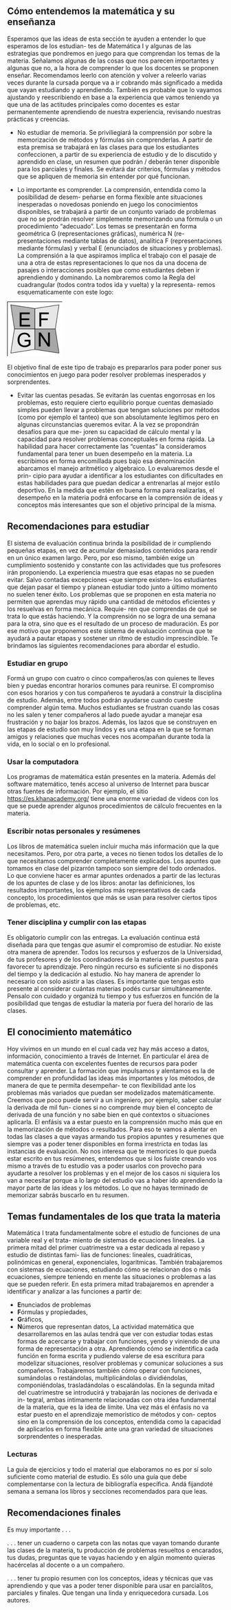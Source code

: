 ## Cómo entendemos la matemática y su enseñanza

Esperamos que las ideas de esta sección te ayuden a entender lo que esperamos de los estudian-
tes de Matemática I y algunas de las estrategias que pondremos en juego para que comprendan los
temas de la materia. Señalamos algunas de las cosas que nos parecen importantes y algunas que
no, a la hora de comprender lo que los docentes se proponen enseñar. Recomendamos leerlo con
atención y volver a releerlo varias veces durante la cursada porque va a ir cobrando más significado
a medida que vayan estudiando y aprendiendo. También es probable que lo vayamos ajustando y
reescribiendo en base a la experiencia que vamos teniendo ya que una de las actitudes principales
como docentes es estar permanentemente aprendiendo de nuestra experiencia, revisando nuestras
prácticas y creencias.

* No estudiar de memoria. Se priviliegiará la comprensión por sobre la memorización de
métodos y fórmulas sin comprenderlas. A partir de esta premisa se trabajará en las clases
para que los estudiantes confeccionen, a partir de su experiencia de estudio y de lo discutido
y aprendido en clase, un resumen que podrán / deberán tener disponible para los parciales y
finales. Se evitará dar criterios, fórmulas y métodos que se apliquen de memoria sin entender
por qué funcionan.

* Lo importante es comprender. La comprensión, entendida como la posibilidad de desem-
peñarse en forma flexible ante situaciones inesperadas o novedosas poniendo en juego los
conocimientos disponibles, se trabajará a partir de un conjunto variado de problemas que no
se prodrán resolver simplemente memorizando una fórmula o un procedimiento “adecuado”.
Los temas se presentarán en forma geométrica G (representaciones gráficas), numérica N (re-
presentaciones mediante tablas de datos), analítica F (representaciones mediante fórmulas) y
verbal E (enunciados de situaciones y problemas). La comprensión a la que aspiramos implica
el trabajo con el pasaje de una a otra de estas representaciones lo que nos da una docena de
pasajes o interacciones posibles que como estudiantes deben ir aprendiendo y dominando. La
nombraremos como la Regla del cuadrangular (todos contra todos ida y vuelta) y la representa-
remos esquematicamente con este logo:

![regla logo estudio](assets/images/reglaEstudio.png)

El objetivo final de este tipo de trabajo es prepararlos para poder poner sus conocimientos en
juego para poder resolver problemas inesperados y sorprendentes.

* Evitar las cuentas pesadas. Se evitarán las cuentas engorrosas en los problemas, esto
requiere cierto equilibrio porque cuentas demasiado simples pueden llevar a problemas que
tengan soluciones por métodos (como por ejemplo el tanteo) que son absolutamente legítimos
pero en algunas circunstancias queremos evitar. A la vez se propondrán desafíos para que me-
joren su capacidad de cálculo mental y la capacidad para resolver problemas conceptuales en
forma rápida. La habilidad para hacer correctamente las “cuentas” la consideramos fundamental
para tener un buen desempeño en la materia. La escribimos en forma encomillada pues bajo
esa denominación abarcamos el manejo aritmético y algebraico. Lo evaluaremos desde el prin-
cipio para ayudar a identificar a los estudiantes con dificultades en estas habilidades para que
puedan dedicar a entrenarlas al mejor estilo deportivo. En la medida que estén en buena forma
para realizarlas, el desempeño en la materia podrá enfocarse en la comprensión de ideas y
conceptos más interesantes que son el objetivo principal de la misma.


## Recomendaciones para estudiar

El sistema de evaluación continua brinda la posibilidad de ir cumpliendo pequeñas etapas, en vez
de acumular demasiados contenidos para rendir en un único examen largo. Pero, por eso mismo,
también exige un cumplimiento sostenido y constante con las actividades que tus profesores irán
proponiendo.
La experiencia muestra que esas etapas no se pueden evitar. Salvo contadas excepciones –que
siempre existen– los estudiantes que dejan pasar el tiempo y planean estudiar todo junto a último
momento no suelen tener éxito. Los problemas que se proponen en esta materia no permiten que
aprendas muy rápido una cantidad de métodos eficientes y los resuelvas en forma mecánica. Requie-
ren que comprendas de qué se trata lo que estás haciendo. Y la comprensión no se logra de una
semana para la otra, sino que es el resultado de un proceso de maduración. Es por ese motivo que
proponemos este sistema de evaluación continua que te ayudará a pautar etapas y sostener un ritmo
de estudio imprescindible.
Te brindamos las siguientes recomendaciones para abordar el estudio.

### Estudiar en grupo
Formá un grupo con cuatro o cinco compañeros/as con quienes te lleves bien y puedas encontrar
horarios comunes para reunirse. El compromiso con esos horarios y con tus compañeros te ayudará
a construir la disciplina de estudio. Además, entre todos podrán ayudarse cuando cueste comprender
algún tema. Muchos estudiantes se frustran cuando las cosas no les salen y tener compañeros al lado
puede ayudar a manejar esa frustración y no bajar los brazos. Además, los lazos que se construyen
en las etapas de estudio son muy lindos y es una etapa en la que se forman amigos y relaciones que
muchas veces nos acompañan durante toda la vida, en lo social o en lo profesional.

<!---
### Estudiar en la Universidad
Podés reunirte con tus compañeros en una casa, pero también podés usar la Universidad. La
Universidad es tuya. Está esperando que te apropies de los espacios disponibles y que vivas en
ella todo lo que puedas en esta etapa. Especialmente para estudiar está habilitado el Espacio de
Estudiar Matemática (EEM) que funcionará en Biblioteca de lunes a viernes de 9 a 20 y los sábados
de 9 a 12. El objetivo de ese espacio es que lo elijan para juntarse a estudiar con sus compañeros. Allí
van a tener libros, guías y computadoras disponibles, y además podrán contar con la asistencia de un
docente que va a estar en el espacio. Pueden consultar los horarios en que hay docentes presentes
en la parte inferior página de Bibiloteca en http://biblioteca.unm.edu.ar/. Les recomendamos que se
apropien de este espacio.

### Usar la Biblioteca
Tenemos una Biblioteca con una generosa variedad de libros, con mesas amplias en las que
pueden sentarse varios compañeros y compañeras juntos y atendida por profesionales muy capaces
y con gran voluntad de ayudar. Aprender a leer libros de matemática es toda una especialidad. Tus
profesores te irán acompañando de a poco, con lecturas al principio breves y pautadas. En la medida
en que visites la Biblioteca irás conociendo libros que te resultarán más claros que otros y podrás ir
eligiendo de cuál podés aprender mejor.
--->

### Usar la computadora
Los programas de matemática están presentes en la materia. Además del
software matemático, tenés acceso al universo de Internet para buscar otras fuentes de información.
Por ejemplo, el sitio https://es.khanacademy.org/ tiene una enorme variedad de videos con los que
se puede aprender algunos procedimientos de cálculo frecuentes en la materia.

### Escribir notas personales y resúmenes
Los libros de matemática suelen incluir mucha más información que la que necesitamos. Pero, por
otra parte, a veces no tienen todos los detalles de lo que necesitamos comprender completamente
explicados. Los apuntes que tomamos en clase del pizarrón tampoco son siempre del todo ordenados.
Lo que conviene hacer es armar apuntes ordenados a partir de las lecturas de los apuntes de clase y
de los libros: anotar las definiciones, los resultados importantes, los ejemplos más representativos de
cada concepto, los procedimientos que más se usan para resolver ciertos tipos de problemas, etc.

### Tener disciplina y cumplir con las etapas
Es obligatorio cumplir con las entregas. La evaluación continua está diseñada para que tengas que
asumir el compromiso de estudiar. No existe otra manera de aprender. Todos los recursos y esfuerzos
de la Universidad, de tus profesores y de los coordinadores de la materia están puestos para favorecer
tu aprendizaje. Pero ningún recurso es suficiente si no disponés del tiempo y la dedicación al estudio.
No hay manera de aprender lo necesario con solo asistir a las clases. Es importante que tengas
esto presente al considerar cuántas materias podés cursar simultáneamente. Pensalo con cuidado y
organizá tu tiempo y tus esfuerzos en función de la posibilidad que tengas de estudiar la materia por
fuera del horario de las clases.

## El conocimiento matemático
Hoy vivimos en un mundo en el cual cada vez hay más acceso a datos, información, conocimiento
a través de Internet. En particular el área de matemática cuenta con excelentes fuentes de recursos
para poder consultar y aprender. La formación que impulsamos y alentamos es la de comprender en
profundidad las ideas más importantes y los métodos, de manera de que te permita desempeñar-
te con flexibilidad ante los problemas más variados que puedan ser modelizados matemáticamente.
Creemos que poco puede servir a un ingeniero, por ejemplo, saber calcular la derivada de mil fun-
ciones si no comprende muy bien el concepto de derivada de una función y no sabe bien en qué
contextos o situaciones aplicarla.
El enfásis va a estar puesto en la comprensión mucho más que en la memorización de métodos o
resultados. Para eso te vamos a alentar en todas las clases a que vayas armando tus propios apuntes
y resumenes que siempre vas a poder tener disponibles en forma irrestricta en todas las instancias
de evaluación. No nos interesa que te memorices lo que pueda estar escrito en tus resúmenes,
entendemos que si los fuiste creando vos mismo a través de tu estudio vas a poder usarlos con
provecho para ayudarte a resolver los problemas y en el mejor de los casos ni siquiera los van a
necesitar porque a lo largo del estudio vas a haber ido aprendiendo la mayor parte de las ideas y los
métodos. Lo que no hayas terminado de memorizar sabrás buscarlo en tu resumen.

## Temas fundamentales de los que trata la materia
Matemática I trata fundamentalmente sobre el estudio de funciones de una variable real y el trata-
miento de sistemas de ecuaciones lineales.
La primera mitad del primer cuatrimestre va a estar dedicada al repaso y estudio de distintas fami-
lias de funciones: lineales, cuadráticas, polinómicas en general, exponenciales, logaritmicas. También
trabajaremos con sistemas de ecuaciones, estudiando cómo se relacionan dos o más ecuaciones,
siempre teniendo en mente las situaciones o problemas a las que se pueden referir.
En esta primera mitad trabajaremos en aprender a identificar y analizar a las funciones a partir de:
 * **E**nunciados de problemas
 * **F**órmulas y propiedades,
 * **G**ráficos,
 * **N**úmeros que representan datos,
La actividad matemática que desarrollaremos en las aulas tendrá que ver con estudiar todas estas
formas de acercarse y trabajar con funciones, yendo y viniendo de una forma de representación a otra.
Aprendiendo cómo se indentifica cada función en forma escrita y pudiendo valerse de esa escritura
para modelizar situaciones, resolver problemas y comunicar soluciones a sus compañeros.
Trabajaremos también cómo operar con funciones, sumándolas o restándolas, multiplicándolas o
dividiéndolas, componiéndolas, trasladándolas o escalándolas.
En la segunda mitad del cuatrimestre se introducirá y trabajarán las nociones de derivada e in-
tegral, ambas íntimamente relacionadas con otra idea fundamental de la materia, que es la idea de
límite. Una vez más el énfasis no va estar puesto en el aprendizaje memorístico de métodos y con-
ceptos sino en la comprensión de los conceptos, entendida como la capacidad de aplicarlos en forma
flexible ante una gran variedad de situaciones sorprendentes o inesperadas.

### Lecturas
La guía de ejercicios y todo el material que elaboramos no es por sí solo suficiente como material de estudio. Es sólo una guía que debe complementarse con la lectura de bibliografía específica. 
Andá fijandoté semana a semana los libros y secciones recomendados para que leas.

<!---
Alguna la mencionamos
a continuación, va a aparecer citada también para actividades a lo largo de la guía y otra la iremos
recomendando los profesores durante la cursada.
Los libros Funciones 1, Funciones 2 y Matrices de Altman, Comparatore y Kurzrok [1], [2] y [3],
son muy recomendables como primeras lecturas. Es fácil ubicarlos en biblioteca pues son rojos y hay
muchos ejemplares.
También son buenos libros para ir a leer temas de la materia los libros del bachillerato español de
Guzmán, Colera y Salvador [7] y [8]. Hay algunos ejemplares en biblioteca.
Un poco más avanzados pero muy recomendables para estudiar buena parte de los temas de la
materia son los libros, Matemática para el aprestamiento universitario [6], Introducción a la matemática
para el Primer Ciclo Universitario [5] y Notas de álgebra lineal para el primer ciclo universitario [13],
todos de nuestra vecina, hermana mayor y compañera Universidad Nacional de General Sarmiento.
El libro Cálculo Aplicado [11] y [12] es nuestro libro preferido por el enfoque y los problemas que
propone. Tinen la contra que hay sólo dos ediciones en castellano y no se consiguen. La biblioteca
no tiene ejemplares pero hay una copia en fotocopiadora. En algunas clases iremos recomendando
algunas páginas para que lean de ese libro.
El libro Matemáticas para administración y economía tiene muy buenos problemas, hay varios
ejemplares de las ediciones 10 [9] y 12 [10].
Una práctica recomendable es que hagan una visita de reconocimiento a la biblioteca, busquen los
libros citados, pueden retirarlos ustedes mismos del estante y si no los encuentran pueden pedírselos
a las chicas de biblioteca que son las personas más amables del mundo y con gusto les van a ayudar
a encontrarlos. Una vez que los tengan se acomodan en una mesa y los examinan, encuentran el
índice, lo leen. Buscan los temas de la materia y se van familiarizando con cómo están explicados en
cada libro.
--->


## Recomendaciones finales
Es muy importante . . .

. . . tener un cuaderno o carpeta con las notas que vayan tomando durante las clases de la
materia, tu producción de problemas resueltos o encarados, tus dudas, preguntas que te vayas
haciendo y en algún momento quieras hacércelas al docente o a un compañero.

. . . tener tu propio resumen con los conceptos, ideas y técnicas que vas aprendiendo y que vas
a poder tener disponible para usar en parcialitos, parciales y finales.
Que tengan una linda y enriquecedora cursada.
Los autores.